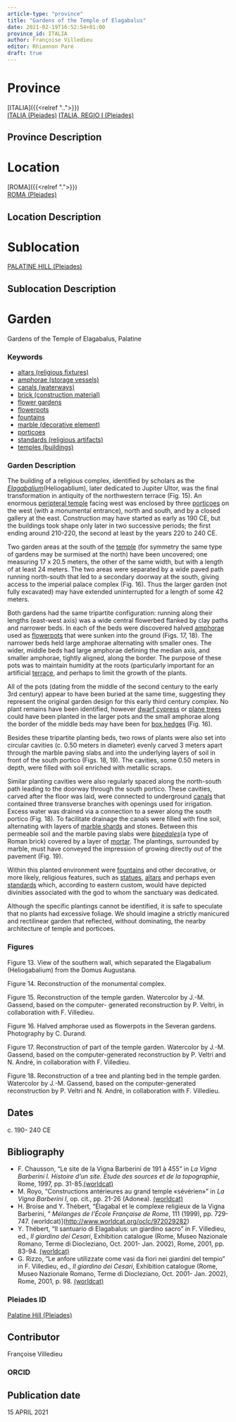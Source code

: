 ```yaml
---
article-type: "province"
title: "Gardens of the Temple of Elagabalus"
date: 2021-02-19T16:52:54+01:00
province_id: ITALIA
author: Françoise Villedieu
editor: Rhiannon Paré
draft: true
---
```


# Province

[ITALIA]({{<relref "..">}})\
[ITALIA (Pleiades)](https://pleiades.stoa.org/places/1052)
[ITALIA, REGIO I (Pleiades)](https://pleiades.stoa.org/places/441075550)

## Province Description

<!-- LEAVE THIS BLANK FOR NOW -->

# Location

[ROMA]({{<relref ".">}}) \
[ROMA (Pleiades)](https://pleiades.stoa.org/places/423025)

## Location Description

<!-- LEAVE THIS BLANK FOR NOW -->

# Sublocation

[PALATINE HILL (Pleiades)](https://pleiades.stoa.org/places/971691208)

## Sublocation Description

<!-- DESCRIPTION -->

# Garden

Gardens of the Temple of Elagabalus, Palatine

### Keywords

- [altars (religious fixtures)](http://vocab.getty.edu/page/aat/300003725)
- [amphorae (storage vessels)](http://vocab.getty.edu/page/aat/300148696)
- [canals (waterways)](http://vocab.getty.edu/page/aat/300006075)
- [brick (construction material)](http://vocab.getty.edu/page/aat/300010463)
- [flower gardens](http://vocab.getty.edu/page/aat/300008135)
- [flowerpots](http://vocab.getty.edu/page/aat/300194749)
- [fountains](http://vocab.getty.edu/page/aat/300006179)
- [marble (decorative element)](http://vocab.getty.edu/page/aat/300011443)
- [porticoes](http://vocab.getty.edu/page/aat/300004145)
- [standards (religious artifacts)](http://vocab.getty.edu/page/aat/300429891)
- [temples (buildings)](http://vocab.getty.edu/page/aat/300007595)

### Garden Description

The building of a religious complex, identified by scholars as the [*Elagabalium*](https://en.wikipedia.org/wiki/Elagabalium)(Heliogablium), later dedicated to Jupiter Ultor, was the final transformation in antiquity of the northwestern terrace (Fig. 15).  An enormous [peripteral temple](http://vocab.getty.edu/page/aat/300135991) facing west was enclosed by three [porticoes](http://vocab.getty.edu/page/aat/300004145) on the west (with a monumental entrance), north and south, and by a closed gallery at the east.  Construction may have started as early as 190 CE, but the buildings took shape only later in two successive periods; the first ending around 210-220, the second at least by the years 220 to 240 CE.

Two garden areas at the south of the [temple](http://vocab.getty.edu/page/aat/300007595) (for symmetry the same type of gardens may be surmised at the north) have been uncovered; one measuring 17 x 20.5 meters, the other of the same width, but with a length of at least 24 meters.  The two areas were separated by a wide paved path running north-south that led to a secondary doorway at the south, giving access to the imperial palace complex (Fig. 16).  Thus the larger garden (not fully excavated) may have extended uninterrupted for a length of some 42 meters.

Both gardens had the same tripartite configuration: running along their lengths (east-west axis) was a wide central flowerbed flanked by clay paths and narrower beds.  In each of the beds were discovered halved [amphorae](http://vocab.getty.edu/page/aat/300148696) used as [flowerpots](http://vocab.getty.edu/page/aat/300194749) that were sunken into the ground (Figs. 17, 18).  The narrower beds held large amphorae alternating with smaller ones.  The wider, middle beds had large amphorae defining the median axis, and smaller amphorae, tightly aligned, along the border.  The purpose of these pots was to maintain humidity at the roots (particularly important for an artificial [terrace](http://vocab.getty.edu/page/aat/300004182), and perhaps to limit the growth of the plants.

All of the pots (dating from the middle of the second century to the early 3rd century) appear to have been buried at the same time, suggesting they represent the original garden design for this early third century complex.   No plant remains have been identified, however [dwarf cypress](https://en.wikipedia.org/wiki/Cupressus_sempervirens) or [plane trees](https://en.wikipedia.org/wiki/Platanus_orientalis#Cultural_history) could have been planted in the larger pots and the small amphorae along the border of the middle beds may have been for [box hedges](https://en.wikipedia.org/wiki/Buxus_sempervirens) (Fig. 16).

Besides these tripartite planting beds, two rows of plants were also set into circular cavities (c. 0.50 meters in diameter) evenly carved 3 meters apart through the marble paving slabs and into the underlying layers of soil in front of the south portico (Figs. 18, 19). The cavities, some 0.50 meters in depth, were filled with soil enriched with metallic scraps.

Similar planting cavities were also regularly spaced along the north-south path leading to the doorway through the south portico.  These cavities, carved after the floor was laid, were connected to underground [canals](http://vocab.getty.edu/page/aat/300006075) that contained three transverse branches with openings used for irrigation.  Excess water was drained via a connection to a sewer along the south portico (Fig. 18).  To facilitate drainage the canals were filled with fine soil, alternating with layers of [marble shards](http://vocab.getty.edu/page/aat/300011443) and stones.  Between this permeable soil and the marble paving slabs were [*bipedales*](http://vocab.getty.edu/page/aat/300010463)(a type of Roman brick) covered by a layer of [mortar](http://vocab.getty.edu/page/aat/300014741).  The plantings, surrounded by marble, must have conveyed the impression of growing directly out of the pavement (Fig. 19).

Within this planted environment were [fountains](http://vocab.getty.edu/page/aat/300006179) and other decorative, or more likely, religious features, such as [statues](http://vocab.getty.edu/page/aat/300047600), [altars](http://vocab.getty.edu/page/aat/300003725) and perhaps even [standards](http://vocab.getty.edu/page/aat/300429891) which, according to eastern custom, would have depicted divinities associated with the god to whom the sanctuary was dedicated.

Although the specific plantings cannot be identified, it is safe to speculate that no plants had excessive foliage.  We should imagine a strictly manicured and rectilinear garden that reflected, without dominating, the nearby architecture of temple and porticoes.

### Figures

Figure 13. View of the southern wall, which separated the Elagabalium (Heliogabalium) from the Domus Augustana.

Figure 14. Reconstruction of the monumental complex.

Figure 15. Reconstruction of the temple garden. Watercolor by J.-M. Gassend, based on the computer- generated reconstruction by P. Veltri, in collaboration with F. Villedieu.

Figure 16. Halved amphorae used as flowerpots in the Severan gardens. Photography by C. Durand.

Figure 17. Reconstruction of part of the temple garden. Watercolor by J.-M. Gassend, based on the computer-generated reconstruction by P. Veltri and N. André, in collaboration with F. Villedieu.

Figure 18. Reconstruction of a tree and planting bed in the temple garden. Watercolor by J.-M. Gassend, based on the computer-generated reconstruction by P. Veltri and N. André, in collaboration with F. Villedieu.

## Dates

c. 190- 240 CE

## Bibliography

* F. Chausson, “Le site de la Vigna Barberini de 191 à 455” in *La Vigna Barberini I. Histoire d’un site. Étude des sources et de la topographie*, Rome, 1997, pp. 31-85.[(worldcat)](http://www.worldcat.org/oclc/1000676783)
* M. Royo, “Constructions antérieures au grand temple «sévérien»” in *La Vigna Barberini I*, op. cit., pp. 21-26 (Adonea). [(worldcat)](http://www.worldcat.org/oclc/1000676783)
* H. Broise and Y. Thébert,  “Élagabal et le complexe religieux de la Vigna Barberini, “ *Mélanges de l’École Française de Rome*, 111 (1999), pp. 729-747. (worldcat)](http://www.worldcat.org/oclc/972029282)
* Y. Thébert, “Il santuario di Elagabalus: un giardino sacro” in F. Villedieu, ed., *Il giardino dei Cesari*, Exhibition catalogue (Rome, Museo Nazionale Romano, Terme di Diocleziano, Oct. 2001- Jan. 2002), Rome, 2001, pp. 83-94. [(worldcat)](http://www.worldcat.org/oclc/5894435382)
* G. Rizzo, “Le anfore utilizzate come vasi da fiori nei giardini del tempio” in F. Villedieu, ed., *Il giardino dei Cesari*, Exhibition catalogue (Rome, Museo Nazionale Romano, Terme di Diocleziano, Oct. 2001- Jan. 2002), Rome, 2001, p. 98. [(worldcat)](http://www.worldcat.org/oclc/5894435382)

### Pleiades ID

[Palatine Hill (Pleiades)](https://pleiades.stoa.org/places/971691208)

## Contributor

 Françoise Villedieu

### ORCID

<!-- [ORCID](https://orcid.org/ORCID) -->

## Publication date
15 APRIL 2021